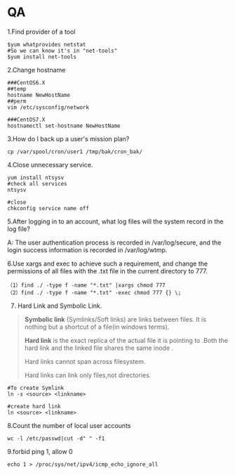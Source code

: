 # QA

1.Find provider of a tool

```text
$yum whatprovides netstat
#So we can know it's in "net-tools"
$yum install net-tools
```

2.Change hostname

```
###CentOS6.X
##temp
hostname NewHostName
##perm
vim /etc/sysconfig/network

###CentOS7.X
hostnamectl set-hostname NewHostName
```

3.How do I back up a user's mission plan?

```text
cp /var/spool/cron/user1 /tmp/bak/cron_bak/
```

4.Close unnecessary service.

```text
yum install ntsysv
#check all services
ntsysv

#close
chkconfig service name off
```

5.After logging in to an account, what log files will the system record in the log file?

A: The user authentication process is recorded in /var/log/secure, and the login success information is recorded in /var/log/wtmp.

6.Use xargs and exec to achieve such a requirement, and change the permissions of all files with the .txt file in the current directory to 777.

```text
（1）find ./ -type f -name "*.txt" |xargs chmod 777
（2）find ./ -type f -name "*.txt" -exec chmod 777 {} \;

```

7. Hard Link and Symbolic Link.

> **Symbolic link** \(Symlinks/Soft links\) are links between files. It is nothing but a shortcut of a file\(in windows terms\).
>
> **Hard link** is the exact replica of the actual file it is pointing to .Both the hard link and the linked file shares the same inode .
>
> Hard links cannot span across filesystem.
>
> Hard links can link only files,not directories.

```text
#To create Symlink 
ln -s <source> <linkname>

#create hard link
ln <source> <linkname>
```

8.Count the number of local user accounts

```text
wc -l /etc/passwd|cut -d" " -f1
```

9.forbid  ping 1, allow 0

```text
echo 1 > /proc/sys/net/ipv4/icmp_echo_ignore_all
```

















